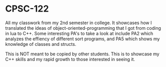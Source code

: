 # CPSC-122

All my classwork from my 2nd semester in college. It showcases how I translated the ideas of object-oriented-programming that I got from coding in lua to C++.
Some interesting PA's to take a look at include PA2 which analyzes the effiency of different sort programs, and PA5 which shows my knowledge of classes and structs.

This is NOT meant to be copied by other students. This is to showcase my C++ skills and my rapid growth to those interested in seeing it.
